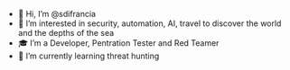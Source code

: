 - 👋 Hi, I’m @sdifrancia
- 👀 I’m interested in security, automation, AI, travel to discover the world and the depths of the sea
- 🎓 I’m a Developer, Pentration Tester and Red Teamer
- 🌱 I’m currently learning threat hunting
